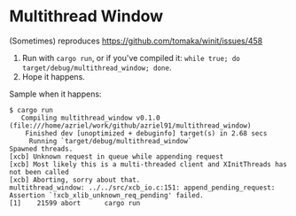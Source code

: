 # Multithread Window

(Sometimes) reproduces https://github.com/tomaka/winit/issues/458


1. Run with `cargo run`, or if you've compiled it: `while true; do target/debug/multithread_window; done`.
2. Hope it happens.

Sample when it happens:

```
$ cargo run
   Compiling multithread_window v0.1.0 (file:///home/azriel/work/github/azriel91/multithread_window)
    Finished dev [unoptimized + debuginfo] target(s) in 2.68 secs
     Running `target/debug/multithread_window`
Spawned threads.
[xcb] Unknown request in queue while appending request
[xcb] Most likely this is a multi-threaded client and XInitThreads has not been called
[xcb] Aborting, sorry about that.
multithread_window: ../../src/xcb_io.c:151: append_pending_request: Assertion `!xcb_xlib_unknown_req_pending' failed.
[1]    21599 abort      cargo run
```

